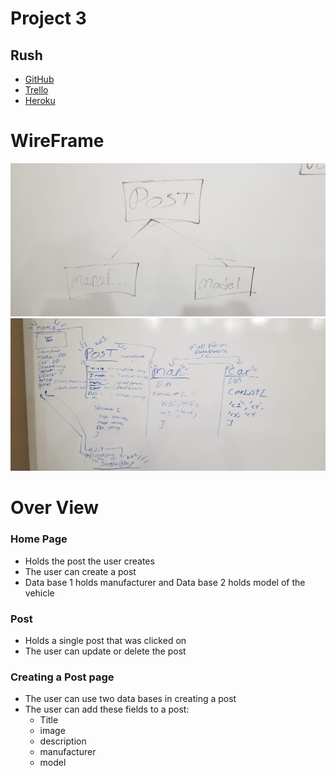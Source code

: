 # Project 3
## Rush

- [GitHub](https://git.generalassemb.ly/IanGtHbE1/Project-3-Rush.git)
- [Trello](https://trello.com/b/wHalkJrN/project-3)
- [Heroku](https://rush-project-3.herokuapp.com/)

# WireFrame
![WireFrame](./20200117_090230.jpg)
![WireFrame2](./20200116_165812.jpg)
# Over View
### Home Page
  - Holds the post the user creates
  - The user can create a post
  - Data base 1 holds manufacturer and Data base 2 holds model of the vehicle

### Post 
  - Holds a single post that was clicked on
  - The user can update or delete the post

### Creating a Post page
  - The user can use two data bases in creating a post
  - The user can add these fields to a post:
    - Title
    - image
    - description
    - manufacturer
    - model


























<!-- # mern-template-project

# Setup A New Project From This Template

If you are starting a new project do the following:

1. copy/download this directory to where you new project is located and rename
   it to the name of your project.
1. change your directory (`cd`) into the copied project template
1. `npm install`
1. `npm run dev`
1. Open a new browser window and navigate to the URL http://localhost:3000/
    here you should see `hello world` displayed after page load
    updates should show up here automatically
1. see the `client/src` `readme.md` file for more information on the react project

# Setup A New Project Without This Template

If you want to start a project without using this template directory do the
following:


1. `mkdir <project-name>`
1. `cd <project-name>`
1. `echo "# <project-name>" > readme.md`
1. `git init`
1. `git add readme.md `
1. `git commit -m "init repo with readme.md"`
1. `npm init`
1. `mkdir models views controllers`
1. `touch ./server.js` -->
